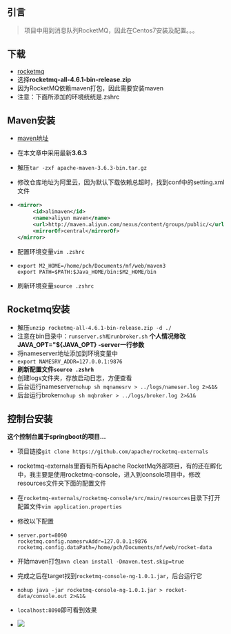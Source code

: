 ## 引言
> 项目中用到消息队列RocketMQ，因此在Centos7安装及配置。。。

<!-- more -->

## 下载

- [rocketmq](https://mirrors.tuna.tsinghua.edu.cn/apache/rocketmq/)
- 选择**rocketmq-all-4.6.1-bin-release.zip** 
- 因为RocketMQ依赖maven打包，因此需要安装maven
- 注意：下面所添加的环境统统是.zshrc

## Maven安装

- [maven地址](http://mirrors.hust.edu.cn/apache/maven/maven-3/)

- 在本文章中采用最新**3.6.3**

- 解压`tar -zxf apache-maven-3.6.3-bin.tar.gz`

- 修改仓库地址为阿里云，因为默认下载依赖总超时，找到conf中的setting.xml文件

- ```xml
  <mirror>
       <id>alimaven</id>
       <name>aliyun maven</name>
       <url>http://maven.aliyun.com/nexus/content/groups/public/</url>
       <mirrorOf>central</mirrorOf>     
  </mirror>
  ```

- 配置环境变量`vim .zshrc`

- ```shell
  export M2_HOME=/home/pch/Documents/mf/web/maven3
  export PATH=$PATH:$Java_HOME/bin:$M2_HOME/bin
  ```

- 刷新环境变量`source .zshrc`

## Rocketmq安装

- 解压`unzip rocketmq-all-4.6.1-bin-release.zip -d ./`
- 注意在bin目录中：`runserver.sh和runbroker.sh` **个人情况修改JAVA_OPT="${JAVA_OPT} -server一行参数**
- 将nameserver地址添加到环境变量中
- `export NAMESRV_ADDR=127.0.0.1:9876`
- **刷新配置文件`source .zshrh`**
- 创建logs文件夹，存放启动日志，方便查看
- 后台运行nameserver`nohup sh mqnamesrv > ../logs/nameser.log 2>&1&`
- 后台运行broker`nohup sh mqbroker > ../logs/broker.log 2>&1&`

## 控制台安装

**这个控制台属于springboot的项目...**

- 项目链接`git clone https://github.com/apache/rocketmq-externals`

- rocketmq-externals里面有所有Apache RocketMq外部项目，有的还在孵化中，我主要是使用rocketmq-console，进入到console项目中，修改resources文件夹下面的配置文件

- 在`rocketmq-externals/rocketmq-console/src/main/resources`目录下打开配置文件`vim application.properties`

- 修改以下配置

- ```properties
  server.port=8090
  rocketmq.config.namesrvAddr=127.0.0.1:9876
  rocketmq.config.dataPath=/home/pch/Documents/mf/web/rocket-data
  ```

- 开始maven打包`mvn clean install -Dmaven.test.skip=true`

- 完成之后在target找到`rocketmq-console-ng-1.0.1.jar`，后台运行它

- `nohup java -jar rocketmq-console-ng-1.0.1.jar > rocket-data/console.out 2>&1&`

- `localhost:8090`即可看到效果

- ![](http://media.dreamcat.ink/20200222002600.png)



